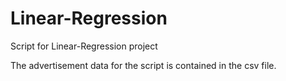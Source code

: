 Linear-Regression
==========================

Script for Linear-Regression project

The advertisement data for the script is contained in the csv file.
